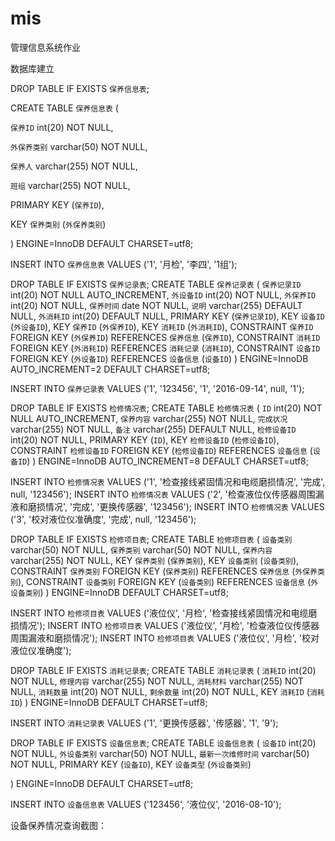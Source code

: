 # mis
管理信息系统作业

数据库建立

DROP TABLE IF EXISTS `保养信息表`;

CREATE TABLE `保养信息表` (

`保养ID` int(20) NOT NULL,

`外保养类别` varchar(50) NOT NULL,

`保养人` varchar(255) NOT NULL,

`班组` varchar(255) NOT NULL,

PRIMARY KEY (`保养ID`),

KEY `保养类别` (`外保养类别`)

) ENGINE=InnoDB DEFAULT CHARSET=utf8;

INSERT INTO `保养信息表` VALUES ('1', '月检', '李四', '1组');

DROP TABLE IF EXISTS `保养记录表`;
CREATE TABLE `保养记录表` (
  `保养记录ID` int(20) NOT NULL AUTO_INCREMENT,
  `外设备ID` int(20) NOT NULL,
  `外保养ID` int(20) NOT NULL,
  `保养时间` date NOT NULL,
  `说明` varchar(255) DEFAULT NULL,
  `外消耗ID` int(20) DEFAULT NULL,
  PRIMARY KEY (`保养记录ID`),
  KEY `设备ID` (`外设备ID`),
  KEY `保养ID` (`外保养ID`),
  KEY `消耗ID` (`外消耗ID`),
  CONSTRAINT `保养ID` FOREIGN KEY (`外保养ID`) REFERENCES `保养信息` (`保养ID`),
  CONSTRAINT `消耗ID` FOREIGN KEY (`外消耗ID`) REFERENCES `消耗记录` (`消耗ID`),
  CONSTRAINT `设备ID` FOREIGN KEY (`外设备ID`) REFERENCES `设备信息` (`设备ID`)
) ENGINE=InnoDB AUTO_INCREMENT=2 DEFAULT CHARSET=utf8;

INSERT INTO `保养记录表` VALUES ('1', '123456', '1', '2016-09-14', null, '1');

DROP TABLE IF EXISTS `检修情况表`;
CREATE TABLE `检修情况表` (
  `ID` int(20) NOT NULL AUTO_INCREMENT,
  `保养内容` varchar(255) NOT NULL,
  `完成状况` varchar(255) NOT NULL,
  `备注` varchar(255) DEFAULT NULL,
  `检修设备ID` int(20) NOT NULL,
  PRIMARY KEY (`ID`),
  KEY `检修设备ID` (`检修设备ID`),
  CONSTRAINT `检修设备ID` FOREIGN KEY (`检修设备ID`) REFERENCES `设备信息` (`设备ID`)
) ENGINE=InnoDB AUTO_INCREMENT=8 DEFAULT CHARSET=utf8;


INSERT INTO `检修情况表` VALUES ('1', '检查接线紧固情况和电缆磨损情况', '完成', null, '123456');
INSERT INTO `检修情况表` VALUES ('2', '检查液位仪传感器周围漏液和磨损情况', '完成', '更换传感器', '123456');
INSERT INTO `检修情况表` VALUES ('3', '校对液位仪准确度', '完成', null, '123456');

DROP TABLE IF EXISTS `检修项目表`;
CREATE TABLE `检修项目表` (
  `设备类别` varchar(50) NOT NULL,
  `保养类别` varchar(50) NOT NULL,
  `保养内容` varchar(255) NOT NULL,
  KEY `保养类别` (`保养类别`),
  KEY `设备类别` (`设备类别`),
  CONSTRAINT `保养类别` FOREIGN KEY (`保养类别`) REFERENCES `保养信息` (`外保养类别`),
  CONSTRAINT `设备类别` FOREIGN KEY (`设备类别`) REFERENCES `设备信息` (`外设备类别`)
) ENGINE=InnoDB DEFAULT CHARSET=utf8;

INSERT INTO `检修项目表` VALUES ('液位仪', '月检', '检查接线紧固情况和电缆磨损情况');
INSERT INTO `检修项目表` VALUES ('液位仪', '月检', '检查液位仪传感器周围漏液和磨损情况');
INSERT INTO `检修项目表` VALUES ('液位仪', '月检', '校对液位仪准确度');

DROP TABLE IF EXISTS `消耗记录表`;
CREATE TABLE `消耗记录表` (
  `消耗ID` int(20) NOT NULL,
  `修理内容` varchar(255) NOT NULL,
  `消耗材料` varchar(255) NOT NULL,
  `消耗数量` int(20) NOT NULL,
  `剩余数量` int(20) NOT NULL,
  KEY `消耗ID` (`消耗ID`)
) ENGINE=InnoDB DEFAULT CHARSET=utf8;

INSERT INTO `消耗记录表` VALUES ('1', '更换传感器', '传感器', '1', '9');

DROP TABLE IF EXISTS `设备信息表`;
CREATE TABLE `设备信息表` (
  `设备ID` int(20) NOT NULL,
  `外设备类别` varchar(50) NOT NULL,
  `最新一次维修时间` varchar(50) NOT NULL,
  PRIMARY KEY (`设备ID`),
  KEY `设备类型` (`外设备类别`)
  
) ENGINE=InnoDB DEFAULT CHARSET=utf8;

INSERT INTO `设备信息表` VALUES ('123456', '液位仪', '2016-08-10');

设备保养情况查询截图：
